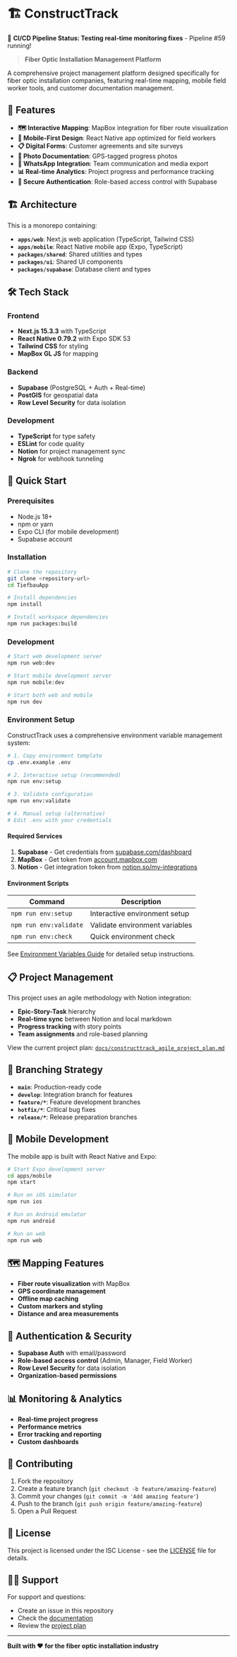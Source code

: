 # 🏗️ ConstructTrack

🎉 **CI/CD Pipeline Status: Testing real-time monitoring fixes** - Pipeline #59 running!

> **Fiber Optic Installation Management Platform**

A comprehensive project management platform designed specifically for fiber optic installation
companies, featuring real-time mapping, mobile field worker tools, and customer documentation
management.

## 🚀 Features

- **🗺️ Interactive Mapping**: MapBox integration for fiber route visualization
- **📱 Mobile-First Design**: React Native app optimized for field workers
- **📋 Digital Forms**: Customer agreements and site surveys
- **📸 Photo Documentation**: GPS-tagged progress photos
- **💬 WhatsApp Integration**: Team communication and media export
- **📊 Real-time Analytics**: Project progress and performance tracking
- **🔐 Secure Authentication**: Role-based access control with Supabase

## 🏗️ Architecture

This is a monorepo containing:

- **`apps/web`**: Next.js web application (TypeScript, Tailwind CSS)
- **`apps/mobile`**: React Native mobile app (Expo, TypeScript)
- **`packages/shared`**: Shared utilities and types
- **`packages/ui`**: Shared UI components
- **`packages/supabase`**: Database client and types

## 🛠️ Tech Stack

### Frontend

- **Next.js 15.3.3** with TypeScript
- **React Native 0.79.2** with Expo SDK 53
- **Tailwind CSS** for styling
- **MapBox GL JS** for mapping

### Backend

- **Supabase** (PostgreSQL + Auth + Real-time)
- **PostGIS** for geospatial data
- **Row Level Security** for data isolation

### Development

- **TypeScript** for type safety
- **ESLint** for code quality
- **Notion** for project management sync
- **Ngrok** for webhook tunneling

## 🚀 Quick Start

### Prerequisites

- Node.js 18+
- npm or yarn
- Expo CLI (for mobile development)
- Supabase account

### Installation

```bash
# Clone the repository
git clone <repository-url>
cd TiefbauApp

# Install dependencies
npm install

# Install workspace dependencies
npm run packages:build
```

### Development

```bash
# Start web development server
npm run web:dev

# Start mobile development server
npm run mobile:dev

# Start both web and mobile
npm run dev
```

### Environment Setup

ConstructTrack uses a comprehensive environment variable management system:

```bash
# 1. Copy environment template
cp .env.example .env

# 2. Interactive setup (recommended)
npm run env:setup

# 3. Validate configuration
npm run env:validate

# 4. Manual setup (alternative)
# Edit .env with your credentials
```

#### Required Services

1. **Supabase** - Get credentials from [supabase.com/dashboard](https://supabase.com/dashboard)
2. **MapBox** - Get token from [account.mapbox.com](https://account.mapbox.com/access-tokens/)
3. **Notion** - Get integration token from
   [notion.so/my-integrations](https://www.notion.so/my-integrations)

#### Environment Scripts

| Command                | Description                    |
| ---------------------- | ------------------------------ |
| `npm run env:setup`    | Interactive environment setup  |
| `npm run env:validate` | Validate environment variables |
| `npm run env:check`    | Quick environment check        |

See [Environment Variables Guide](docs/environment-variables.md) for detailed setup instructions.

## 📋 Project Management

This project uses an agile methodology with Notion integration:

- **Epic-Story-Task** hierarchy
- **Real-time sync** between Notion and local markdown
- **Progress tracking** with story points
- **Team assignments** and role-based planning

View the current project plan:
[`docs/constructtrack_agile_project_plan.md`](docs/constructtrack_agile_project_plan.md)

## 🌿 Branching Strategy

- **`main`**: Production-ready code
- **`develop`**: Integration branch for features
- **`feature/*`**: Feature development branches
- **`hotfix/*`**: Critical bug fixes
- **`release/*`**: Release preparation branches

## 📱 Mobile Development

The mobile app is built with React Native and Expo:

```bash
# Start Expo development server
cd apps/mobile
npm start

# Run on iOS simulator
npm run ios

# Run on Android emulator
npm run android

# Run on web
npm run web
```

## 🗺️ Mapping Features

- **Fiber route visualization** with MapBox
- **GPS coordinate management**
- **Offline map caching**
- **Custom markers and styling**
- **Distance and area measurements**

## 🔐 Authentication & Security

- **Supabase Auth** with email/password
- **Role-based access control** (Admin, Manager, Field Worker)
- **Row Level Security** for data isolation
- **Organization-based permissions**

## 📊 Monitoring & Analytics

- **Real-time project progress**
- **Performance metrics**
- **Error tracking and reporting**
- **Custom dashboards**

## 🤝 Contributing

1. Fork the repository
2. Create a feature branch (`git checkout -b feature/amazing-feature`)
3. Commit your changes (`git commit -m 'Add amazing feature'`)
4. Push to the branch (`git push origin feature/amazing-feature`)
5. Open a Pull Request

## 📄 License

This project is licensed under the ISC License - see the [LICENSE](LICENSE) file for details.

## 🙋‍♂️ Support

For support and questions:

- Create an issue in this repository
- Check the [documentation](docs/)
- Review the [project plan](docs/constructtrack_agile_project_plan.md)

---

**Built with ❤️ for the fiber optic installation industry**
